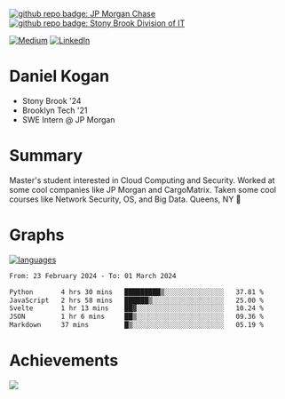 [![github repo badge: JP Morgan Chase](https://img.shields.io/badge/JP_Morgan_Chase--181717?color=blue)](https://careers.jpmorgan.com/in/en/students/programs/software-engineer-summer?search=&tags=location__Americas__UnitedStatesofAmerica)
[![github repo badge: Stony Brook Division of IT](https://img.shields.io/badge/Stony%20Brook%20Division%20of%20IT--181717?color=red)](https://it.stonybrook.edu/)

[![Medium](https://img.shields.io/badge/Medium-12100E?logo=medium&logoColor=white)](https://medium.com/@danielkoganx) [![LinkedIn](https://img.shields.io/badge/LinkedIn-%230077B5.svg?logo=linkedin&logoColor=white)](https://linkedin.com/in/danielkogan123)
# Daniel Kogan

- Stony Brook '24
- Brooklyn Tech '21
- SWE Intern @ JP Morgan

# Summary

Master's student interested in Cloud Computing and Security. Worked at some cool companies like JP Morgan and CargoMatrix. Taken some cool courses like Network Security, OS, and Big Data. Queens, NY 📍


# Graphs

<div style="width: 100%">

[![languages](https://github-readme-stats.vercel.app/api/top-langs/?username=daminals&langs_count=8&hide=html&layout=compact)](https://github-readme-stats.vercel.app/api/top-langs/?username=daminals&langs_count=8&hide=html&layout=compact)
</div>

<!--START_SECTION:waka-->

```txt
From: 23 February 2024 - To: 01 March 2024

Python       4 hrs 30 mins   █████████▒░░░░░░░░░░░░░░░   37.81 %
JavaScript   2 hrs 58 mins   ██████▒░░░░░░░░░░░░░░░░░░   25.00 %
Svelte       1 hr 13 mins    ██▓░░░░░░░░░░░░░░░░░░░░░░   10.24 %
JSON         1 hr 6 mins     ██▒░░░░░░░░░░░░░░░░░░░░░░   09.36 %
Markdown     37 mins         █▒░░░░░░░░░░░░░░░░░░░░░░░   05.19 %
```

<!--END_SECTION:waka-->

# Achievements 

![](https://github-profile-trophy.vercel.app/?username=daminals&theme=onestar&no-frame=true&no-bg=false&margin-w=4)
